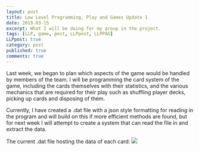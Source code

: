 ```yaml
---
layout: post
title: Low Level Programming, Play and Games Update 1
date: 2019-03-15
excerpt: What I will be doing for my group in the project.
tags: [LLP, game, post, LLPpost, LLPPAG]
LLPpost: true
category: post
published: true
comments: true
---
```

Last week, we began to plan which aspects of the game would be handled by members of the team. I will be programming the card system of the game, including the cards themselves with their statistics, and the various mechanics that are required for their play such as shuffling player decks, picking up cards and disposing of them. 

Currently, I have created a .dat file with a json style formatting for reading in the program and will build on this if more efficient methods are found, but for next week I will attempt to create a system that can read the file in and extract the data.

The current .dat file hosting the data of each card:
<a href="https://i.imgur.com/550L6oZ.png"><img src="https://i.imgur.com/550L6oZ.png"></a>
